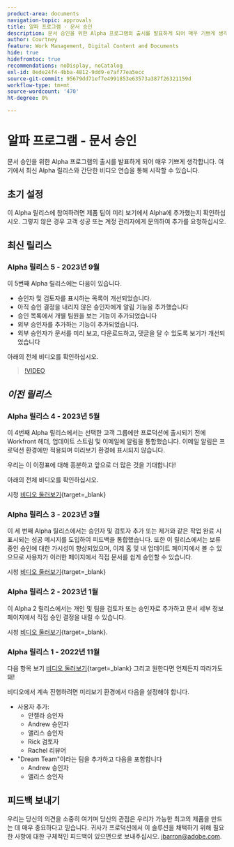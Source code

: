 ```yaml
---
product-area: documents
navigation-topic: approvals
title: 알파 프로그램 - 문서 승인
description: 문서 승인을 위한 Alpha 프로그램의 출시를 발표하게 되어 매우 기쁘게 생각합니다. 여기에서 최신 Alpha 릴리스와 간단한 비디오 연습을 통해 시작할 수 있습니다.
author: Courtney
feature: Work Management, Digital Content and Documents
hide: true
hidefromtoc: true
recommendations: noDisplay, noCatalog
exl-id: 0ede24f4-4bba-4812-9dd9-e7af77ea5ecc
source-git-commit: 95679dd71ef7e4991853e63573a387f26321159d
workflow-type: tm+mt
source-wordcount: '470'
ht-degree: 0%

---
```


# 알파 프로그램 - 문서 승인

문서 승인을 위한 Alpha 프로그램의 출시를 발표하게 되어 매우 기쁘게 생각합니다. 여기에서 최신 Alpha 릴리스와 간단한 비디오 연습을 통해 시작할 수 있습니다.

## 초기 설정

이 Alpha 릴리스에 참여하려면 제품 팀이 미리 보기에서 Alpha에 추가했는지 확인하십시오. 그렇지 않은 경우 고객 성공 또는 계정 관리자에게 문의하여 추가를 요청하십시오.

## 최신 릴리스

### Alpha 릴리스 5 - 2023년 9월

이 5번째 Alpha 릴리스에는 다음이 있습니다.

* 승인자 및 검토자를 표시하는 목록이 개선되었습니다.
* 아직 승인 결정을 내리지 않은 승인자에게 알림 기능을 추가했습니다
* 승인 목록에서 개별 팀원을 보는 기능이 추가되었습니다
* 외부 승인자를 추가하는 기능이 추가되었습니다.
* 외부 승인자가 문서를 미리 보고, 다운로드하고, 댓글을 달 수 있도록 보기가 개선되었습니다

아래의 전체 비디오를 확인하십시오.

>[!VIDEO](https://video.tv.adobe.com/v/3424613/)

## _이전 릴리스_

### Alpha 릴리스 4 - 2023년 5월

이 4번째 Alpha 릴리스에서는 선택한 고객 그룹에만 프로덕션에 출시되기 전에 Workfront 헤더, 업데이트 스트림 및 이메일에 알림을 통합했습니다. 이메일 알림은 프로덕션 환경에만 적용되며 미리보기 환경에 표시되지 않습니다. <!--If you're interested in having this release implemented in your production environment on June 14th, please reach out to me directly at jbarron@adobe.com.-->

우리는 이 이정표에 대해 흥분하고 앞으로 더 많은 것을 기대합니다!

아래의 전체 비디오를 확인하십시오.

시청 [비디오 둘러보기](https://video.tv.adobe.com/v/3420094/){target=_blank}

### Alpha 릴리스 3 - 2023년 3월

이 세 번째 Alpha 릴리스에서는 승인자 및 검토자 추가 또는 제거와 같은 작업 완료 시 표시되는 성공 메시지를 도입하여 피드백을 통합했습니다. 또한 이 릴리스에서는 보류 중인 승인에 대한 가시성이 향상되었으며, 이제 홈 및 내 업데이트 페이지에서 볼 수 있으므로 사용자가 이러한 페이지에서 직접 문서를 쉽게 승인할 수 있습니다.

시청 [비디오 둘러보기](https://video.tv.adobe.com/v/3417854/){target=_blank}

### Alpha 릴리스 2 - 2023년 1월

이 Alpha 2 릴리스에서는 개인 및 팀을 검토자 또는 승인자로 추가하고 문서 세부 정보 페이지에서 직접 승인 결정을 내릴 수 있습니다.

시청 [비디오 둘러보기](https://video.tv.adobe.com/v/3413941){target=_blank}.

### Alpha 릴리스 1 - 2022년 11월

다음 항목 보기 [비디오 둘러보기](https://video.tv.adobe.com/v/3412837){target=_blank} 그리고 원한다면 언제든지 따라가도 돼!

비디오에서 계속 진행하려면 미리보기 환경에서 다음을 설정해야 합니다.

* 사용자 추가:
   * 안젤라 승인자
   * Andrew 승인자
   * 앨리스 승인자
   * Rick 검토자
   * Rachel 리뷰어
* &quot;Dream Team&quot;이라는 팀을 추가하고 다음을 포함합니다
   * Andrew 승인자
   * 앨리스 승인자

## 피드백 보내기

우리는 당신의 의견을 소중히 여기며 당신의 관점은 우리가 가능한 최고의 제품을 만드는 데 매우 중요하다고 믿습니다. 귀사가 프로덕션에서 이 솔루션을 채택하기 위해 필요한 사항에 대한 구체적인 피드백이 있으면으로 보내주십시오. [jbarron@adobe.com](mailto:jbarron@adobe.com).
